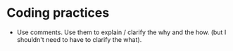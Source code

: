 # Coding practices

* Use comments. Use them to explain / clarify the why and the how. (but I shouldn't need to have to clarify the what).